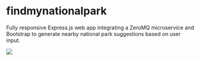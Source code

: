 # findmynationalpark

Fully responsive Express.js web app integrating a ZeroMQ microservice and Bootstrap to generate nearby national park suggestions based on user input. 

![](HANwoPTQfpeTtDKMB7.gif)


